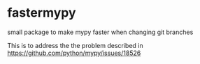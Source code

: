 # fastermypy

small package to make mypy faster when changing git branches

This is to address the the problem described in https://github.com/python/mypy/issues/18526
